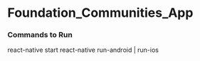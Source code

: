 # Foundation_Communities_App

### Commands to Run
react-native start
react-native run-android | run-ios
